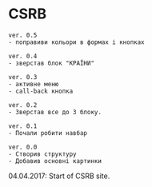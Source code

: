 # CSRB
	ver. 0.5
	- поправиви кольори в формах і кнопках

	ver. 0.4
	- зверстав блок "КРАЇНИ"

	ver. 0.3
	- активне меню
	- call-back кнопка

	ver. 0.2
	- Зверстав все до 3 блоку.

	ver. 0.1
	- Почали робити навбар

	ver. 0.0
	- Створив структуру
	- Добавив основні картинки

04.04.2017: Start of CSRB site.

